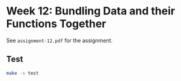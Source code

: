 # Week 12: Bundling Data and their Functions Together

See `assignment-12.pdf` for the assignment.

## Test
```bash
make -s test
```
